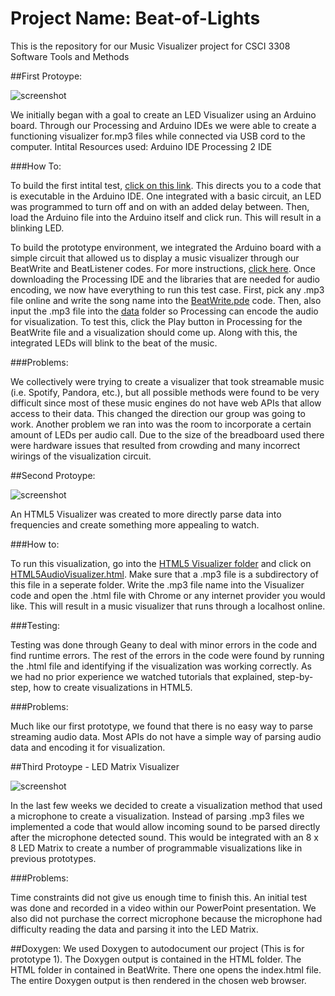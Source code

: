 Project Name: Beat-of-Lights
==============

This is the repository for our Music Visualizer project for CSCI 3308 Software Tools and Methods

##First Protoype:

![screenshot](http://i.imgur.com/sjF80ek.png?1)

We initially began with a goal to create an LED Visualizer using an Arduino board. Through our Processing and Arduino IDEs we were able to create a functioning visualizer for.mp3 files while connected via USB cord to the computer.
Intital Resources used: 
Arduino IDE
Processing 2 IDE

###How To:

To build the first intital test, [click on this link](https://github.com/dano8957/Fall-14-Final-Submission/blob/master/basic_arduino_code/basic_arduino_code.ino). This directs you to a code that is executable in the Arduino IDE. One integrated with a basic circuit, an LED was programmed to turn off and on with an added delay between. Then, load the Arduino file into the Arduino itself and click run. This will result in a blinking LED. 

To build the prototype environment, we integrated the Arduino board with a simple circuit that allowed us to display a music visualizer through our BeatWrite and BeatListener codes. For more instructions, [click here](http://www.instructables.com/id/How-to-Make-LEDs-Flash-to-Music-with-an-Arduino/all/?lang=de). Once downloading the Processing IDE and the libraries that are needed for audio encoding, we now have everything to run this test case. First, pick any .mp3 file online and write the song name into the [BeatWrite.pde](https://github.com/dano8957/Fall-14-Final-Submission/blob/master/BeatWrite/BeatWrite.pde) code. Then, also input the .mp3 file into the [data](https://github.com/dano8957/Fall-14-Final-Submission/tree/master/BeatWrite/data) folder so  Processing can encode the audio for visualization. To test this, click the Play button in Processing for the BeatWrite file and a visualization should come up. Along with this, the integrated LEDs will blink to the beat of the music. 

###Problems:

We collectively were trying to create a visualizer that took streamable music (i.e. Spotify, Pandora, etc.), but all possible methods were found to be very difficult since most of these music engines do not have web APIs that allow access to their data. This changed the direction our group was going to work. Another problem we ran into was the room to incorporate a certain amount of LEDs per audio call. Due to the size of the breadboard used there were hardware issues that resulted from crowding and many incorrect wirings of the visualization circuit.

##Second Protoype:

![screenshot](http://i.imgur.com/BStrqjU.png?1)

An HTML5 Visualizer was created to more directly parse data into frequencies and create something more appealing to watch. 

###How to:

To run this visualization, go into the [HTML5 Visualizer folder](https://github.com/dano8957/Fall-14-Final-Submission/tree/master/HTML5%20Visualizer) and click on [HTML5AudioVisualizer.html](https://github.com/dano8957/Fall-14-Final-Submission/blob/master/HTML5%20Visualizer/HTML5AudioVisualizer.html). Make sure that a .mp3 file is a subdirectory of this file in a seperate folder. Write the .mp3 file name into the Visualizer code and open the .html file with Chrome or any internet provider you would like. This will result in a music visualizer that runs through a localhost online. 

###Testing:

Testing was done through Geany to deal with minor errors in the code and find runtime errors. The rest of the errors in the code were found by running the .html file and identifying if the visualization was working correctly. As we had no prior experience we watched tutorials that explained, step-by-step, how to create visualizations in HTML5. 

###Problems:

Much like our first prototype, we found that there is no easy way to parse streaming audio data. Most APIs do not have a simple way of parsing audio data and encoding it for visualization. 


##Third Protoype - LED Matrix Visualizer

![screenshot](http://i.imgur.com/PID1vgJ.png?1)

In the last few weeks we decided to create a visualization method that used a microphone to create a visualization. Instead of parsing .mp3 files we implemented a code that would allow incoming sound to be parsed directly after the microphone detected sound. This would be integrated with an 8 x 8 LED Matrix to create a number of programmable visualizations like in previous prototypes.



###Problems:

Time constraints did not give us enough time to finish this. An initial test was done and recorded in a video within our PowerPoint presentation. We also did not purchase the correct microphone because the microphone had difficulty reading the data and parsing it into the LED Matrix.

##Doxygen:
We used Doxygen to autodocument our project (This is for prototype 1).  The Doxygen output is contained in the HTML folder.  The HTML folder in contained in BeatWrite. There one opens the index.html file.  The entire Doxygen output is then rendered in the chosen web browser.


